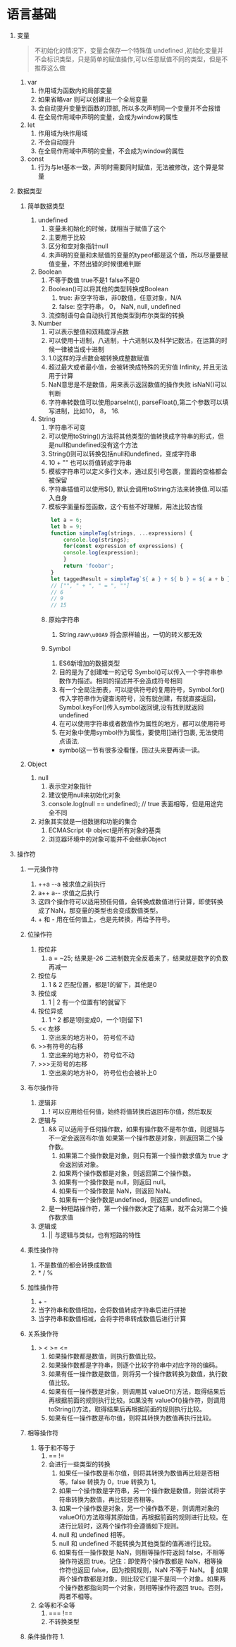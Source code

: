 #  语言基础

1. 变量
    > 不初始化的情况下，变量会保存一个特殊值 undefined ,初始化变量并不会标识类型，只是简单的赋值操作,可以任意赋值不同的类型，但是不推荐这么做
    1. var
        1. 作用域为函数内的局部变量
        2. 如果省略var 则可以创建出一个全局变量
        3. 会自动提升变量到函数的顶部, 所以多次声明同一个变量并不会报错
        4. 在全局作用域中声明的变量，会成为window的属性
    2. let
        1. 作用域为块作用域
        2. 不会自动提升
        3. 在全局作用域中声明的变量，不会成为window的属性
    3. const
        1. 行为与let基本一致，声明时需要同时赋值，无法被修改，这个算是常量

2. 数据类型
    1. 简单数据类型
        1. undefined 
            1. 变量未初始化的时候，就相当于赋值了这个
            2. 主要用于比较
            3. 区分和空对象指针null
            4. 未声明的变量和未赋值的变量的typeof都是这个值，所以尽量要赋值变量，不然出错的时候很难判断
        2. Boolean
            1. 不等于数值 true不是1 false不是0
            2. Boolean()可以将其他的类型转换成Boolean
                1. true: 非空字符串，非0数值，任意对象，N/A
                2. false: 空字符串， 0， NaN, null, undefined
            3. 流控制语句会自动执行其他类型到布尔类型的转换
        3. Number
            1. 可以表示整值和双精度浮点数
            2. 可以使用十进制，八进制，十六进制以及科学记数法，在运算的时候一律被当成十进制
            3. 1.0这样的浮点数会被转换成整数赋值
            4. 超过最大或者最小值，会被转换成特殊的无穷值 Infinity, 并且无法用于计算
            5. NaN意思是不是数值，用来表示返回数值的操作失败 isNaN()可以判断
            6. 字符串转数值可以使用parseInt(), parseFloat(),第二个参数可以填写进制，比如10， 8， 16.
        4. String
            1. 字符串不可变
            2. 可以使用toString()方法将其他类型的值转换成字符串的形式，但是null和undefined没有这个方法
            3. String()则可以转换包括null和undefined，变成字符串
            4. 10 + "" 也可以将值转成字符串
            5. 模板字符串可以定义多行文本，通过反引号包裹，里面的空格都会被保留
            6. 字符串插值可以使用${}, 默认会调用toString方法来转换值.可以插入自身
            7. 模板字面量标签函数，这个有些不好理解，用法比较古怪
            ```javascript
                let a = 6; 
                let b = 9; 
                function simpleTag(strings, ...expressions) { 
                    console.log(strings); 
                    for(const expression of expressions) { 
                    console.log(expression); 
                    } 
                    return 'foobar'; 
                } 
                let taggedResult = simpleTag`${ a } + ${ b } = ${ a + b }`; 
                // ["", " + ", " = ", ""] 
                // 6 
                // 9 
                // 15
            ```
            8. 原始字符串
                1. String.raw`\u00A9` 将会原样输出，一切的转义都无效

            9. Symbol 
                1. ES6新增加的数据类型 
                2. 目的是为了创建唯一的记号 Symbol()可以传入一个字符串参数作为描述。相同的描述并不会造成符号相同
                3. 有一个全局注册表，可以提供符号的复用符号，Symbol.for()传入字符串作为键查询符号，没有就创建，有就直接返回， Symbol.keyFor()传入symbol返回键,没有找到就返回undefined
                4. 在可以使用字符串或者数值作为属性的地方，都可以使用符号
                5. 在对象中使用symbol作为属性，要使用[]进行包裹, 无法使用点语法. 
                * symbol这一节有很多没看懂，回过头来要再读一读。

    2. Object
        1. null
            1. 表示空对象指针
            2. 建议使用null来初始化对象
            3. console.log(null == undefined); // true 表面相等，但是用途完全不同
        2. 对象其实就是一组数据和功能的集合
            1. ECMAScript 中 object是所有对象的基类
            2. 浏览器环境中的对象可能并不会继承Object

3. 操作符
    1. 一元操作符
        1. ++a --a 被求值之前执行
        2. a++ a-- 求值之后执行
        3. 这四个操作符可以适用预任何值，会转换成数值进行计算，即使转换成了NaN，那变量的类型也会变成数值类型。
        4. \+ 和 - 用在任何值上，也是先转换，再给予符号。
    2. 位操作符
        1. 按位非
            1. a = ~25; 结果是-26 二进制数完全反着来了，结果就是数字的负数再减一
        2. 按位与
            1. 1 & 2 匹配位置，都是1的留下，其他是0  
        3. 按位或
            1. 1 | 2 有一个位置有1的就留下
        4. 按位异或
            1. 1 ^ 2 都是1则变成0，一个1则留下1
        5. << 左移
            1. 空出来的地方补0， 符号位不动
        6. \>\>有符号的右移
            1. 空出来的地方补0， 符号位不动
        7. \>\>\>无符号的右移
            1. 空出来的地方补0， 符号位也会被补上0
    3. 布尔操作符
        1. 逻辑非
            1. ! 可以应用给任何值，始终将值转换后返回布尔值，然后取反
        2. 逻辑与
            1. && 可以适用于任何操作数，如果有操作数不是布尔值，则逻辑与不一定会返回布尔值
                如果第一个操作数是对象，则返回第二个操作数。
                1. 如果第二个操作数是对象，则只有第一个操作数求值为 true 才会返回该对象。
                2. 如果两个操作数都是对象，则返回第二个操作数。
                3. 如果有一个操作数是 null，则返回 null。 
                4. 如果有一个操作数是 NaN，则返回 NaN。 
                5. 如果有一个操作数是undefined，则返回 undefined。
            2. 是一种短路操作符，第一个操作数决定了结果，就不会对第二个操作数求值
        3. 逻辑或
            1. || 与逻辑与类似，也有短路的特性
    
    4. 乘性操作符
        1. 不是数值的都会转换成数值
        2. \* / %
    5. 加性操作符
        1. \+ - 
        2. 当字符串和数值相加，会将数值转成字符串后进行拼接 
        3. 当字符串和数值相减，会将字符串转成数值后进行计算
    
    6. 关系操作符
        1. \> < >= <= 
            1. 如果操作数都是数值，则执行数值比较。
            2. 如果操作数都是字符串，则逐个比较字符串中对应字符的编码。
            3. 如果有任一操作数是数值，则将另一个操作数转换为数值，执行数值比较。
            4. 如果有任一操作数是对象，则调用其 valueOf()方法，取得结果后再根据前面的规则执行比较。如果没有 valueOf()操作符，则调用 toString()方法，取得结果后再根据前面的规则执行比较。
            5. 如果有任一操作数是布尔值，则将其转换为数值再执行比较。
    
    7. 相等操作符
        1. 等于和不等于
            1. == !=
            2. 会进行一些类型的转换
                1. 如果任一操作数是布尔值，则将其转换为数值再比较是否相等。false 转换为 0，true 转换为 1。 
                2. 如果一个操作数是字符串，另一个操作数是数值，则尝试将字符串转换为数值，再比较是否相等。
                3. 如果一个操作数是对象，另一个操作数不是，则调用对象的 valueOf()方法取得其原始值，再根据前面的规则进行比较。在进行比较时，这两个操作符会遵循如下规则。
                4. null 和 undefined 相等。
                5. null 和 undefined 不能转换为其他类型的值再进行比较。
                6. 如果有任一操作数是 NaN，则相等操作符返回 false，不相等操作符返回 true。记住：即使两个操作数都是 NaN，相等操作符也返回 false，因为按照规则，NaN 不等于 NaN。  如果两个操作数都是对象，则比较它们是不是同一个对象。如果两个操作数都指向同一个对象，则相等操作符返回 true。否则，两者不相等。
        2. 全等和不全等
            1. === !==
            2. 不转换类型

    8. 条件操作符
        1. 


